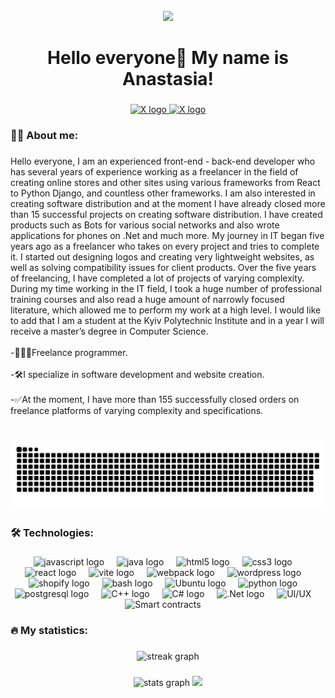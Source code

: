 <br clear="both">

<div align="center">
  <img height="absolute bottom-0 top-0" width="500px" src="https://media1.giphy.com/media/v1.Y2lkPTc5MGI3NjExcHhvbDRiNjVmdXN3aDZsajB6ZnZrMXFkejZocTB6OXNtY2h0MWZxeCZlcD12MV9pbnRlcm5hbF9naWZfYnlfaWQmY3Q9cw/juua9i2c2fA0AIp2iq/giphy.gif"  />
</div>

###

<h1 align="center">Hello everyone👋 My name is Anastasia!</h1>

###

<div align="center">
  <a href="https://img.icons8.com/?size=100&id=64154&format=png&color=000000" target="_blank">
    <img src="https://img.icons8.com/?size=100&id=64154&format=png&color=000000" height="70" alt="X logo"  />
  </a>

  <a href="https://img.icons8.com/?size=100&id=64154&format=png&color=000000" target="_blank">
    <img src="https://img.icons8.com/?size=100&id=aDKY2bv2CRRS&format=png&color=000000" height="70" alt="X logo"  />
  </a>
</div>

<h3 align="left">👩‍💻 About me:</h3>

###

<p align="left">Hello everyone, I am an experienced front-end - back-end developer who has several years of experience working as a freelancer in the field of creating online stores and other sites using various frameworks from React to Python Django, and countless other frameworks. I am also interested in creating software distribution and at the moment I have already closed more than 15 successful projects on creating software distribution. I have created products such as Bots for various social networks and also wrote applications for phones on .Net and much more. My journey in IT began five years ago as a freelancer who takes on every project and tries to complete it. I started out designing logos and creating very lightweight websites, as well as solving compatibility issues for client products. Over the five years of freelancing, I have completed a lot of projects of varying complexity. During my time working in the IT field, I took a huge number of professional training courses and also read a huge amount of narrowly focused literature, which allowed me to perform my work at a high level. I would like to add that I am a student at the Kyiv Polytechnic Institute and in a year I will receive a master’s degree in Computer Science.<br> <br>-👨🏻‍💻Freelance programmer.</br> <br>-🛠️I specialize in software development and website creation.</br> <br>-✅At the moment, I have more than 155 successfully closed orders on freelance platforms of varying complexity and specifications.</br></br></p>

###

<p align="center">
 <img width="600" src="assets/github-snake.svg" alt="snake"/>
</p>

###

<h3 align="left">🛠 Technologies:</h3>

###

<div align="center">
  <img src="https://cdn.jsdelivr.net/gh/devicons/devicon/icons/javascript/javascript-original.svg" height="40" alt="javascript logo"  />
  <img width="12" />
  <img src="https://static-00.iconduck.com/assets.00/java-icon-1511x2048-6ikx8301.png" height="40" alt="java logo"  />
  <img width="12" />
  <img src="https://cdn.jsdelivr.net/gh/devicons/devicon/icons/html5/html5-original.svg" height="40" alt="html5 logo"  />
  <img width="12" />
  <img src="https://cdn.jsdelivr.net/gh/devicons/devicon/icons/css3/css3-original.svg" height="40" alt="css3 logo"  />
  <img width="12" />
  <img src="https://cdn.jsdelivr.net/gh/devicons/devicon/icons/react/react-original.svg" height="40" alt="react logo"  />
  <img width="12" />
  <img src="https://skillicons.dev/icons?i=vite" height="40" alt="vite logo"  />
  <img width="12" />
  <img src="https://cdn.simpleicons.org/webpack/8DD6F9" height="40" alt="webpack logo"  />
  <img width="12" />
  <img src="https://skillicons.dev/icons?i=wordpress" height="40" alt="wordpress logo"  />
  <img width="12" />
  <img src="https://cdn.iconscout.com/icon/free/png-256/free-shopify-226579.png?f=webp" height="40" alt="shopify logo"  />
  <img width="12" />
  <img src="https://cdn.simpleicons.org/gnubash/4EAA25" height="40" alt="bash logo"  />
  <img width="12" />
  <img src="https://upload.wikimedia.org/wikipedia/commons/9/9e/UbuntuCoF.svg" height="40" alt="Ubuntu logo"  />
  <img width="12" />
  <img src="https://skillicons.dev/icons?i=py" height="40" alt="python logo"  />
  <img width="12" />
  <img src="https://skillicons.dev/icons?i=postgres" height="40" alt="postgresql logo"  />
  <img width="12" />
  <img src="https://upload.wikimedia.org/wikipedia/commons/1/18/ISO_C%2B%2B_Logo.svg" height="40" alt="С++ logo"  />
  <img width="12" />
  <img src="https://upload.wikimedia.org/wikipedia/commons/d/d2/C_Sharp_Logo_2023.svg" height="40" alt="С# logo"  />
  <img width="12" />
  <img src="https://upload.wikimedia.org/wikipedia/commons/7/7d/Microsoft_.NET_logo.svg" height="40" alt=" .Net logo"  />
  <img width="12" />
  <img src="https://cdn-icons-png.flaticon.com/512/8448/8448634.png" height="40" alt="UI/UX"  />
  <img width="12" />
  <img src="https://cdn-icons-png.flaticon.com/512/6229/6229280.png" height="40" alt="Smart contracts"  />
  <img width="12" />
</div>

###

<h3 align="left">🔥 My statistics:</h3>

###

<div align="center">
  <img src="https://streak-stats.demolab.com/?user=Tomashevskaya-Anastasia&locale=en&mode=daily&theme=dark&hide_border=false" height="220" alt="streak graph"  />
</div>

###

<div align="center">
  <img src="https://github-readme-stats.vercel.app/api?username=Tomashevskaya-Anastasia&hide_title=false&hide_rank=false&show_icons=true&include_all_commits=true&count_private=true&disable_animations=false&theme=dracula&locale=en&hide_border=false&order=1" height="150" alt="stats graph"  />
  
  <img src="https://github-readme-stats.vercel.app/api/top-langs?username=Tomashevskaya-Anastasia&locale=en&hide_title=false&layout=compact&card_width=320&langs_count=5&theme=dracula&hide_border=false&order=2%22%20height=%22150%22%20alt=%22languages%20graph%22%20height=%22150%22%20alt=%22languages%20graph"  />
</div>

###

